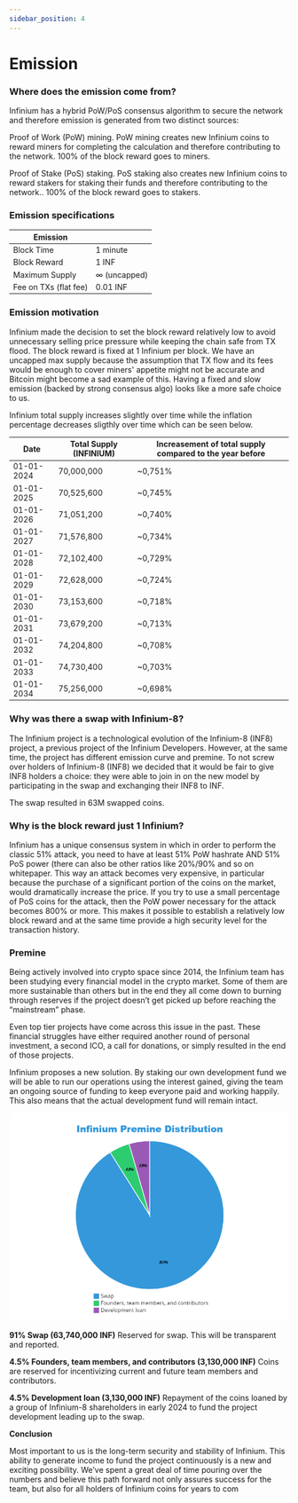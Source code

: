 ```yaml
---
sidebar_position: 4
---
```


# Emission

### Where does the emission come from?

Infinium has a hybrid PoW/PoS consensus algorithm to secure the network and therefore emission is generated from two distinct sources:

Proof of Work (PoW) mining. PoW mining creates new Infinium coins to reward miners for completing the calculation and therefore contributing to the network. 100% of the block reward goes to miners.

Proof of Stake (PoS) staking. PoS staking also creates new Infinium coins to reward stakers for staking their funds and therefore contributing to the network.. 100% of the block reward goes to stakers.

### Emission specifications

| Emission              |              |
| --------------------- | ------------ |
| Block Time            | 1 minute     |
| Block Reward          | 1 INF        |
| Maximum Supply        | ∞ (uncapped) |
| Fee on TXs (flat fee) | 0.01 INF     |

### Emission motivation

Infinium made the decision to set the block reward relatively low to avoid unnecessary selling price pressure while keeping the chain safe from TX flood. The block reward is fixed at 1 Infinium per block. We have an uncapped max supply because the assumption that TX flow and its fees would be enough to cover miners' appetite might not be accurate and Bitcoin might become a sad example of this. Having a fixed and slow emission (backed by strong consensus algo) looks like a more safe choice to us.

Infinium total supply increases slightly over time while the inflation percentage decreases sligthly over time which can be seen below.

| Date       | Total Supply (INFINIUM) | Increasement of total supply compared to the year before |
| ---------- | ----------------------- | -------------------------------------------------------- |
| 01-01-2024 | 70,000,000              | ~0,751%                                                  |
| 01-01-2025 | 70,525,600              | ~0,745%                                                  |
| 01-01-2026 | 71,051,200              | ~0,740%                                                  |
| 01-01-2027 | 71,576,800              | ~0,734%                                                  |
| 01-01-2028 | 72,102,400              | ~0,729%                                                  |
| 01-01-2029 | 72,628,000              | ~0,724%                                                  |
| 01-01-2030 | 73,153,600              | ~0,718%                                                  |
| 01-01-2031 | 73,679,200              | ~0,713%                                                  |
| 01-01-2032 | 74,204,800              | ~0,708%                                                  |
| 01-01-2033 | 74,730,400              | ~0,703%                                                  |
| 01-01-2034 | 75,256,000              | ~0,698%

### Why was there a swap with Infinium-8?

The Infinium project is a technological evolution of the Infinium-8 (INF8) project, a previous project of the Infinium Developers. However, at the same time, the project has different emission curve and premine. To not screw over holders of Infinium-8 (INF8) we decided that it would be fair to give INF8 holders a choice: they were able to join in on the new model by participating in the swap and exchanging their INF8 to INF.

The swap resulted in 63M swapped coins.

### Why is the block reward just 1 Infinium?

Infinium has a unique consensus system in which in order to perform the classic 51% attack, you need to have at least 51% PoW hashrate AND 51% PoS power (there can also be other ratios like 20%/90% and so on whitepaper. This way an attack becomes very expensive, in particular because the purchase of a significant portion of the coins on the market, would dramatically increase the price. If you try to use a small percentage of PoS coins for the attack, then the PoW power necessary for the attack becomes 800% or more. This makes it possible to establish a relatively low block reward and at the same time provide a high security level for the transaction history.

### Premine

Being actively involved into crypto space since 2014, the Infinium team has been studying every financial model in the crypto market. Some of them are more sustainable than others but in the end they all come down to burning through reserves if the project doesn’t get picked up before reaching the “mainstream” phase.

Even top tier projects have come across this issue in the past. These financial struggles have either required another round of personal investment, a second ICO, a call for donations, or simply resulted in the end of those projects.

Infinium proposes a new solution. By staking our own development fund we will be able to run our operations using the interest gained, giving the team an ongoing source of funding to keep everyone paid and working happily. This also means that the actual development fund will remain intact.

![alt infinium-premine-distibution](../../static/img/infinium-premine-distibution.png "infinium-premine-distibution")

**91% Swap (63,740,000 INF)** Reserved for swap. This will be transparent and reported.

**4.5% Founders, team members, and contributors (3,130,000 INF)**
Coins are reserved for incentivizing current and future team members and contributors.

**4.5% Development loan (3,130,000 INF)**
Repayment of the coins loaned by a group of Infinium-8 shareholders in early 2024 to fund the project development leading up to the swap.

**Conclusion**

Most important to us is the long-term security and stability of Infinium. This ability to generate income to fund the project continuously is a new and exciting possibility. We’ve spent a great deal of time pouring over the numbers and believe this path forward not only assures success for the team, but also for all holders of Infinium coins for years to com